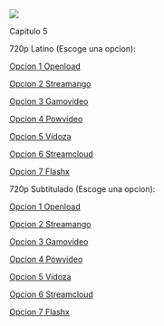 <img src="https://image.tmdb.org/t/p/w780/10PrhMvQnTyZSPJ5j2ftBpvtmx1.jpg">

Capitulo 5

720p Latino (Escoge una opcion):

<a href="https://openload.co/f/gjOGFOvYvYQ/">Opcion 1 Openload</a>

<a href="https://streamango.com/f/dtfdefqlmeoeqmol/">Opcion 2 Streamango</a>

<a href="http://gamovideo.com/wvs9lwka9llw">Opcion 3 Gamovideo</a>

<a href="http://powvideo.net/q9d34zq6uvas">Opcion 4 Powvideo</a>

<a href="https://vidoza.net/zbzq35ivyles.html">Opcion 5 Vidoza</a>

<a href="http://streamcloud.eu/4edgaal1j29t">Opcion 6 Streamcloud</a>

<a href="https://www.flashx.tv/otjcdzcr4zbo.html">Opcion 7 Flashx</a>

720p Subtitulado (Escoge una opcion):

<a href="https://openload.co/f/yKGm5qDcmvA/">Opcion 1 Openload</a>

<a href="https://streamango.com/f/rtnraraqmfqtemdb/">Opcion 2 Streamango</a>

<a href="http://gamovideo.com/pc6wbc9aoeyd">Opcion 3 Gamovideo</a>

<a href="http://powvideo.net/ugl7nokkofae">Opcion 4 Powvideo</a>

<a href="https://vidoza.net/njsgdgr7fohi.html">Opcion 5 Vidoza</a>

<a href="http://streamcloud.eu/dyadirromdxt">Opcion 6 Streamcloud</a>

<a href="https://www.flashx.tv/dqyai464rbyy.html">Opcion 7 Flashx</a>
